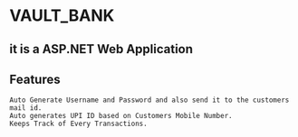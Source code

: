 # VAULT_BANK

it is a ASP.NET Web Application 
--------------------------------

## Features
```
Auto Generate Username and Password and also send it to the customers mail id.
Auto generates UPI ID based on Customers Mobile Number.
Keeps Track of Every Transactions.
```
